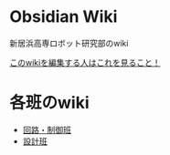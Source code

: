 # Obsidian Wiki
新居浜高専ロボット研究部のwiki

[このwikiを編集する人はこれを見ること！](obsidian-wiki/notes-on-writing-wiki.md)

# 各班のwiki
- [回路・制御班](./circuit-control-team/home.md)
- [設計班](design-team-home.md)